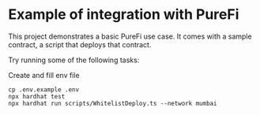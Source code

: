 # Example of integration with PureFi

This project demonstrates a basic PureFi use case. It comes with a sample contract, a script that deploys that contract.

Try running some of the following tasks:

Create and fill env file

```shell
cp .env.example .env
npx hardhat test
npx hardhat run scripts/WhitelistDeploy.ts --network mumbai
```
